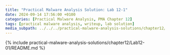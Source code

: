 ```yaml
---
title: "Practical Malware Analysis Solution: Lab 12-1"
date: 2024-09-14 17:56:00 +0100
categories: [Practical Malware Analysis, PMA Chapter 12]
tags: [practical malware analysis, writeup, lab solution]
media_subpath: ../../../practical-malware-analysis-solutions/chapter12/Lab12-01
---
```


{% include practical-malware-analysis-solutions/chapter12/Lab12-01/README.md %}